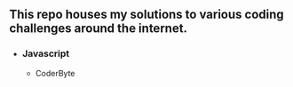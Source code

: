 ## This repo houses my solutions to various coding challenges around the internet.
* ### Javascript
  - CoderByte
